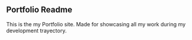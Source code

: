 ## Portfolio Readme

This is the my Portfolio site. Made for showcasing all my work during my development trayectory.